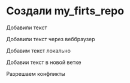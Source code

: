 # Создали my_firts_repo

Добавили текст

Добавили текст через веббраузер

Добавим текст локально

Добавии текст в новой ветке

Разрешаем конфликты
